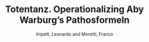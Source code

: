 ---
type: 'article'
pubkey: 'LLP16'
author: 'Impett, Leonardo and Moretti, Franco'
title: 'Totentanz. Operationalizing Aby Warburg’s Pathosformeln'
journal: 'Stanford Literary Lab Pamphlets'
volume: '16'
url: 'https://litlab.stanford.edu/LiteraryLabPamphlet16.pdf'
year: 2017
project:
pamphlet:
  image: "/litlab-website/assets/images/p16.png"
  pdf: "https://litlab.stanford.edu/LiteraryLabPamphlet16.pdf"
  pubdate: 2017-11-01
  blurb: "The object of this study is one of the most ambitious projects of twentieth-century art history: Aby Warburg’s *Atlas Mnemosyne*, conceived in the summer of 1926 – when the first mention of a *Bilderatlas*, or “atlas of images”, occurs in his journal—and truncated three years later, unfinished, by his sudden death in October 1929."
---